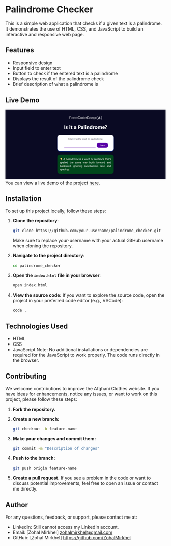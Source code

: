 # Palindrome Checker

This is a simple web application that checks if a given text is a palindrome. It demonstrates the use of HTML, CSS, and JavaScript to build an interactive and responsive web page.

## Features

- Responsive design
- Input field to enter text
- Button to check if the entered text is a palindrome
- Displays the result of the palindrome check
- Brief description of what a palindrome is


## Live Demo
![alt text](Palindrome.PNG)
You can view a live demo of the project [here](https://zohalmirkhel.github.io/palindrome/).

## Installation
To set up this project locally, follow these steps:

1. **Clone the repository**:
   ```bash
   git clone https://github.com/your-username/palindrome_checker.git
   ```
   Make sure to replace your-username with your actual GitHub username when cloning the repository.

2. **Navigate to the project directory**:
   ```bash
   cd palindrome_checker
   ```

3. **Open the `index.html` file in your browser**:
   ```bash
   open index.html
   ```
   
4. **View the source code:**
If you want to explore the source code, open the project in your preferred code editor (e.g., VSCode):
   ```bash
   code .
   ```


## Technologies Used

- HTML
- CSS
- JavaScript
Note: No additional installations or dependencies are required for the JavaScript to work properly. The code runs directly in the browser.

## Contributing
We welcome contributions to improve the Afghani Clothes website. If you have ideas for enhancements, notice any issues, or want to work on this project, please follow these steps:

1. **Fork the repository.**

2. **Create a new branch:**
   ```bash
   git checkout -b feature-name
   ```

3. **Make your changes and commit them:**
   ```bash
   git commit -m "Description of changes"
   ```

4. **Push to the branch:**
   ```bash
   git push origin feature-name
   ```

5. **Create a pull request.**
If you see a problem in the code or want to discuss potential improvements, feel free to open an issue or contact me directly.


## Author
For any questions, feedback, or support, please contact me at:
- LinkedIn: Still cannot access my LinkedIn account.
- Email: [Zohal Mirkhel] zohalmirkhel@gmail.com
- GitHub: [Zohal Mirkhel] https://github.com/ZohalMirkhel 